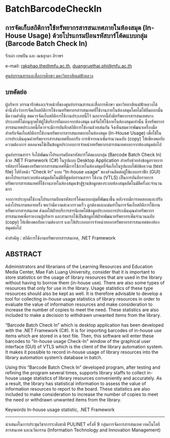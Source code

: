 # BatchBarcodeCheckIn

การจัดเก็บสถิติการใช้ทรัพยากรสารสนเทศภายในห้องสมุด (In-House Usage)
ด้วยโปรแกรมป้อนรหัสบาร์โค้ดแบบกลุ่ม (Barcode Batch Check In)
--
รักเผ่า เทพปัน และ ณชญาดา ภิราษร

e-mail: rakphao.the@mfu.ac.th, duangruethai.phi@mfu.ac.th

[ศูนย์บรรณสารและสื่อการศึกษา มหาวิทยาลัยแม่ฟ้าหลวง](http://www.library.mfu.ac.th/th/)


## บทคัดย่อ
ผู้บริหาร บรรณารักษ์และเจ้าหน้าที่ของศูนย์บรรณสารและสื่อการศึกษา มหาวิทยาลัยแม่ฟ้าหลวงได้คำนึงถึงว่าการจัดเก็บสถิติการใช้งานทรัพยากรสารสนเทศที่ใช้งานภายในห้องสมุดโดยไม่ได้ยืมออกนั้นมีความสำคัญ สมควรจัดเก็บสถิติการใช้งานประเภทนี้ไว้  นอกจากนี้ยังมีทรัพยากรสารสนเทศบางประเภทที่ไม่อนุญาตให้ผู้ใช้บริการยืมออกจากห้องสมุด แต่จัดให้ใช้ภายในห้องสมุดเท่านั้น ซึ่งทรัพยากรสารสนเทศประเภทนี้ก็ควรจะมีการบันทึกสถิติการใช้งานด้วยเช่นกัน จึงเห็นสมควรพัฒนาเครื่องมือสำหรับจัดเก็บสถิติการใช้งานทรัพยากรสารสนเทศภายในห้องสมุด  (In-House Usage) เพื่อใช้ในการประเมินคุณค่าทรัพยากรสารสนเทศที่บอกรับ การพิจารณาเพิ่มจำนวนฉบับ (copy) ให้เพียงพอกับความต้องการ ตลอดจนใช้เป็นข้อมูลประกอบการจำหน่ายทรัพยากรสารสนเทศออกจากห้องสมุดต่อไป 

ศูนย์บรรณสารฯ จึงได้พัฒนาโปรแกรมป้อนรหัสบาร์โค้ดแบบกลุ่ม (Barcode Batch Check In) ด้วย .NET Framework (C#) ในรูปแบบ Desktop Application สำหรับช่วยส่งข้อมูลรายการรหัสบาร์โค้ดของทรัพยากรสารสนเทศที่มีการใช้ภายในห้องสมุดที่จัดเก็บในรูปแบบไฟล์ข้อความ (text file) ไปยังหน้า “Check In” แบบ “In-house usage” ของส่วนติดต่อผู้ใช้แบบกราฟิก (GUI) ของโปรแกรมระบบห้องสมุดอัตโนมัติที่ศูนย์บรรณสารฯ ใช้งาน (VTLS)  เป็นการบันทึกรายการทรัพยากรสารสนเทศที่ใช้งานภายในห้องสมุดเข้าสู่ฐานข้อมูลของระบบห้องสมุดอัตโนมัติครั้งละจำนวนมาก 

จากการประยุกต์ใช้งานโปรแกรมป้อนรหัสบาร์โค้ดแบบกลุ่มที่พัฒนาขึ้น หลังจากมีการทดสอบและปรับแต่งโปรแกรมหลายครั้ง พบว่ามีความสะดวกรวดเร็ว ถูกต้องและแม่นยำในการจัดเก็บสถิติการใช้งานทรัพยากรสารสนเทศ ส่งผลให้ฝ่ายบริการสารนิเทศได้ข้อมูลประกอบการประเมินคุณค่าทรัพยากรสารสนเทศเพื่อรายงานผู้บริหาร และสามารถใช้เป็นข้อมูลให้ฝ่ายพัฒนาทรัพยากรเพิ่มจำนวนฉบับ (copy) ให้เพียงพอกับความต้องการ และใช้ประกอบการจำหน่ายออกทรัพยากรสารสนเทศของห้องสมุดต่อไป 

คำสำคัญ : สถิติการใช้งานทรัพยากรสารสนเทศ, .NET Framework

## ABSTRACT

Administrators and librarians of the Learning Resources and Education Media Center, Mae Fah Luang University, consider that it is important to store statistics on the usage of library resources that are used in the library without having to borrow them (in-house use). There are also some types of resources that only for use in the library. Usage statistics of these type resources should also be kept as well. It is therefore advisable to develop a tool for collecting in-house usage statistics of library resources in order to evaluate the value of information resources and make consideration to increase the number of copies to meet the need. These statistics are also included to make a decision to withdrawn unwanted items from the library.

“Barcode Batch Check In” which is desktop application has been developed with the .NET Framework (C#). It is for importing barcodes of in-house use items which are stored in a text file. Then, this software will enter these barcodes to "In-house usage Check-In" window of the graphical user interface (GUI) of VTLS which is the client of the library automation system. It makes it possible to record in-house usage of library resources into the library automation system’s database in batch.

Using this “Barcode Batch Check In” developed program, after testing and refining the program several times, supports library staffs to collect in-house usage statistics of library resources conveniently and accurately. As a result, the library has statistical information to assess the value of information resources to report to the board.  These statistics are also included to make consideration to increase the number of copies to meet the need or withdrawn unwanted items from the library.
	
Keywords
In-house usage statistic, .NET Framework
  
---
นำเสนอในการประชุมวิชาการระดับชาติ PULINET ครั้งที่ 9 กลุ่มการจัดการสารสนเทศ เทคโนโลยีสารสนเทศ และนวัตกรรม (Information Technology and Innovation Management)

